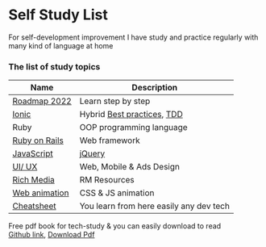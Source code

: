 # Self Study List
For self-development improvement I have study and practice regularly with many kind of language at home  

### The list of study topics
Name | Description
------------ | -------------
[Roadmap 2022](https://roadmap.sh/) | Learn step by step
[Ionic](https://ionicframework.com/) | Hybrid [Best practices](https://ionicthemes.com/tutorials), [TDD](https://www.youtube.com/playlist?list=PLlyAM-8-I7S9iNcZRfP4SQJhm4Mw5q5ku)
Ruby | OOP programming language
[Ruby on Rails](https://github.com/plabon-asad/learn-RoR) | Web framework
[JavaScript](https://overapi.com/javascript) | [jQuery](https://overapi.com/jquery)
[UI/ UX](https://designcode.io/) | Web, Mobile & Ads Design
[Rich Media](https://github.com/plabon-asad/rich-media) | RM Resources
[Web animation](https://github.com/plabon-asad/css-animations-ui) | CSS & JS animation
[Cheatsheet](https://overapi.com/) | You learn from here easily any dev tech

Free pdf book for tech-study & you can easily download to read <br>
[Github link](https://github.com/Akshaya-Amar/Free-Programming-Books),
[Download Pdf](https://goalkicker.com/)
